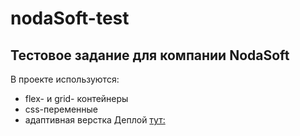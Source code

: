 # nodaSoft-test
## Тестовое задание для компании **NodaSoft**
В проекте используются:
- flex- и grid- контейнеры
- css-переменные
- адаптивная верстка
Деплой [тут:]()
